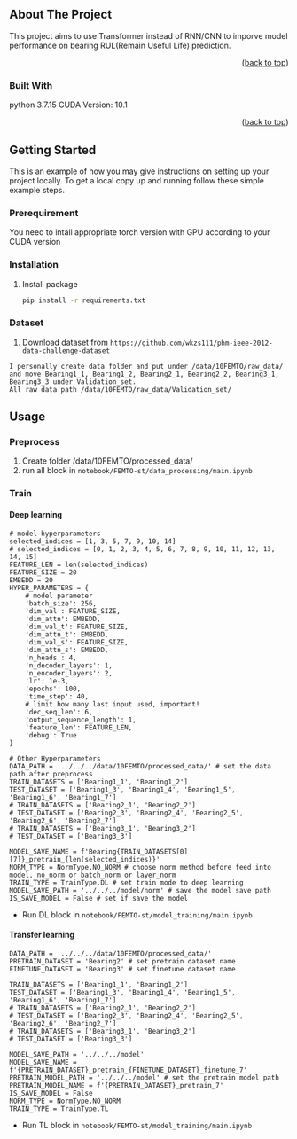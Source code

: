 <!-- Improved compatibility of back to top link: See: https://github.com/othneildrew/Best-README-Template/pull/73 -->
<a name="readme-top"></a>
<!--
*** Thanks for checking out the Best-README-Template. If you have a suggestion
*** that would make this better, please fork the repo and create a pull request
*** or simply open an issue with the tag "enhancement".
*** Don't forget to give the project a star!
*** Thanks again! Now go create something AMAZING! :D
-->



<!-- ABOUT THE PROJECT -->
## About The Project

This project aims to use Transformer instead of RNN/CNN to imporve model performance on bearing RUL(Remain Useful Life) prediction.

<p align="right">(<a href="#readme-top">back to top</a>)</p>



### Built With

python 3.7.15
CUDA Version: 10.1

<p align="right">(<a href="#readme-top">back to top</a>)</p>



<!-- GETTING STARTED -->
## Getting Started

This is an example of how you may give instructions on setting up your project locally.
To get a local copy up and running follow these simple example steps.

### Prerequirement

You need to intall appropriate torch version with GPU according to your CUDA version

### Installation

1. Install package
   ```sh
   pip install -r requirements.txt
   ```

### Dataset

1. Download dataset from `https://github.com/wkzs111/phm-ieee-2012-data-challenge-dataset`
```
I personally create data folder and put under /data/10FEMTO/raw_data/
and move Bearing1_1, Bearing1_2, Bearing2_1, Bearing2_2, Bearing3_1, Bearing3_3 under Validation_set.
All raw data path /data/10FEMTO/raw_data/Validation_set/
```
<!-- USAGE EXAMPLES -->
## Usage

### Preprocess

1. Create folder /data/10FEMTO/processed_data/
2. run all block in `notebook/FEMTO-st/data_processing/main.ipynb`

### Train
#### Deep learning 
```
# model hyperparameters
selected_indices = [1, 3, 5, 7, 9, 10, 14]
# selected_indices = [0, 1, 2, 3, 4, 5, 6, 7, 8, 9, 10, 11, 12, 13, 14, 15]
FEATURE_LEN = len(selected_indices)
FEATURE_SIZE = 20
EMBEDD = 20
HYPER_PARAMETERS = {
    # model parameter
    'batch_size': 256,
    'dim_val': FEATURE_SIZE,
    'dim_attn': EMBEDD,
    'dim_val_t': FEATURE_SIZE,
    'dim_attn_t': EMBEDD,
    'dim_val_s': FEATURE_SIZE,
    'dim_attn_s': EMBEDD,
    'n_heads': 4,
    'n_decoder_layers': 1,
    'n_encoder_layers': 2,
    'lr': 1e-3,
    'epochs': 100,
    'time_step': 40,
    # limit how many last input used, important!
    'dec_seq_len': 6,
    'output_sequence_length': 1,
    'feature_len': FEATURE_LEN,
    'debug': True
}
```
```
# Other Hyperparameters
DATA_PATH = '../../../data/10FEMTO/processed_data/' # set the data path after preprocess
TRAIN_DATASETS = ['Bearing1_1', 'Bearing1_2']
TEST_DATASET = ['Bearing1_3', 'Bearing1_4', 'Bearing1_5', 'Bearing1_6', 'Bearing1_7']
# TRAIN_DATASETS = ['Bearing2_1', 'Bearing2_2']
# TEST_DATASET = ['Bearing2_3', 'Bearing2_4', 'Bearing2_5', 'Bearing2_6', 'Bearing2_7']
# TRAIN_DATASETS = ['Bearing3_1', 'Bearing3_2']
# TEST_DATASET = ['Bearing3_3']

MODEL_SAVE_NAME = f'Bearing{TRAIN_DATASETS[0][7]}_pretrain_{len(selected_indices)}'
NORM_TYPE = NormType.NO_NORM # choose norm method before feed into model, no_norm or batch_norm or layer_norm
TRAIN_TYPE = TrainType.DL # set train mode to deep learning
MODEL_SAVE_PATH = '../../../model/norm' # save the model save path
IS_SAVE_MODEL = False # set if save the model
```
- Run DL block in `notebook/FEMTO-st/model_training/main.ipynb`
#### Transfer learning
```
DATA_PATH = '../../../data/10FEMTO/processed_data/'
PRETRAIN_DATASET = 'Bearing2' # set pretrain dataset name
FINETUNE_DATASET = 'Bearing3' # set finetune dataset name

TRAIN_DATASETS = ['Bearing1_1', 'Bearing1_2']
TEST_DATASET = ['Bearing1_3', 'Bearing1_4', 'Bearing1_5', 'Bearing1_6', 'Bearing1_7']
# TRAIN_DATASETS = ['Bearing2_1', 'Bearing2_2']
# TEST_DATASET = ['Bearing2_3', 'Bearing2_4', 'Bearing2_5', 'Bearing2_6', 'Bearing2_7']
# TRAIN_DATASETS = ['Bearing3_1', 'Bearing3_2']
# TEST_DATASET = ['Bearing3_3']

MODEL_SAVE_PATH = '../../../model'
MODEL_SAVE_NAME = f'{PRETRAIN_DATASET}_pretrain_{FINETUNE_DATASET}_finetune_7'
PRETRAIN_MODEL_PATH = '../../../model' # set the pretrain model path
PRETRAIN_MODEL_NAME = f'{PRETRAIN_DATASET}_pretrain_7'
IS_SAVE_MODEL = False
NORM_TYPE = NormType.NO_NORM
TRAIN_TYPE = TrainType.TL
```
- Run TL block in `notebook/FEMTO-st/model_training/main.ipynb`

